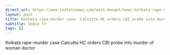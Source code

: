 ```yaml
---
direct_url: https://www.indiatvnews.com/west-bengal/news-kolkata-rape-murder-case-calcutta-hc-orders-cbi-probe-into-murder-of-woman-doctor-2024-08-13-946717
layout: post
title: Kolkata rape-murder case  Calcutta HC orders CBI probe into murder of woman doctor
subtitle: India TV
tags: []
---
```


Kolkata rape-murder case  Calcutta HC orders CBI probe into murder of woman doctor

